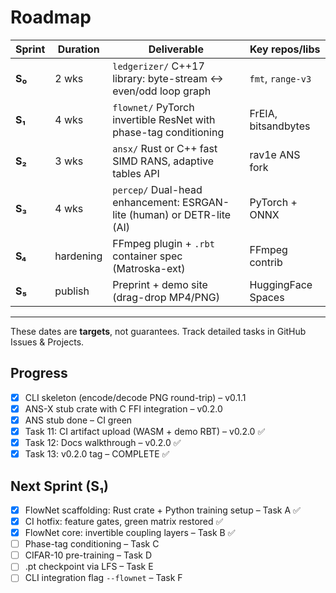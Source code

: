 # Roadmap

| Sprint | Duration | Deliverable | Key repos/libs |
|--------|----------|-------------|----------------|
| **S₀** | 2 wks | `ledgerizer/` C++17 library: byte-stream ↔ even/odd loop graph | `fmt`, `range-v3` |
| **S₁** | 4 wks | `flownet/` PyTorch invertible ResNet with phase-tag conditioning | FrEIA, bitsandbytes |
| **S₂** | 3 wks | `ansx/` Rust or C++ fast SIMD RANS, adaptive tables API | rav1e ANS fork |
| **S₃** | 4 wks | `percep/` Dual-head enhancement: ESRGAN-lite (human) or DETR-lite (AI) | PyTorch + ONNX |
| **S₄** | hardening | FFmpeg plugin + `.rbt` container spec (Matroska-ext) | FFmpeg contrib |
| **S₅** | publish | Preprint + demo site (drag-drop MP4/PNG) | HuggingFace Spaces |

---

These dates are **targets**, not guarantees.  Track detailed tasks in GitHub Issues & Projects. 

## Progress

- [x] CLI skeleton (encode/decode PNG round-trip) – v0.1.1
- [x] ANS-X stub crate with C FFI integration – v0.2.0
- [x] ANS stub done – CI green
- [x] Task 11: CI artifact upload (WASM + demo RBT) – v0.2.0 ✅
- [x] Task 12: Docs walkthrough – v0.2.0 ✅
- [x] Task 13: v0.2.0 tag – COMPLETE ✅

## Next Sprint (S₁)

- [x] FlowNet scaffolding: Rust crate + Python training setup – Task A ✅
- [x] CI hotfix: feature gates, green matrix restored ✅
- [x] FlowNet core: invertible coupling layers – Task B ✅
- [ ] Phase-tag conditioning – Task C
- [ ] CIFAR-10 pre-training – Task D
- [ ] .pt checkpoint via LFS – Task E
- [ ] CLI integration flag `--flownet` – Task F 